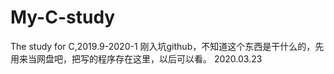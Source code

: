 # My-C-study
The study for C,2019.9-2020-1
刚入坑github，不知道这个东西是干什么的，先用来当网盘吧，把写的程序存在这里，以后可以看。
2020.03.23

